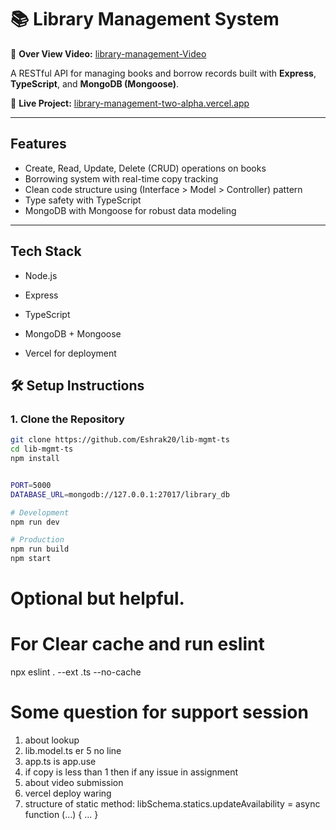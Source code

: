 # 📚 Library Management System

🔗 **Over View Video:** [library-management-Video](https://youtu.be/iIzKjrXIafs)

A RESTful API for managing books and borrow records built with **Express**, **TypeScript**, and **MongoDB (Mongoose)**.

🔗 **Live Project:** [library-management-two-alpha.vercel.app](https://library-management-two-alpha.vercel.app/)

---

## Features

- Create, Read, Update, Delete (CRUD) operations on books
- Borrowing system with real-time copy tracking
- Clean code structure using (Interface > Model > Controller) pattern
- Type safety with TypeScript
- MongoDB with Mongoose for robust data modeling

---

## Tech Stack
- Node.js

- Express

- TypeScript

- MongoDB + Mongoose

- Vercel for deployment

## 🛠️ Setup Instructions

### 1. Clone the Repository

```bash
git clone https://github.com/Eshrak20/lib-mgmt-ts
cd lib-mgmt-ts
npm install


PORT=5000
DATABASE_URL=mongodb://127.0.0.1:27017/library_db

# Development
npm run dev

# Production
npm run build
npm start
```

# **Optional but helpful.**

# For Clear cache and run eslint

npx eslint . --ext .ts --no-cache

# Some question for support session

1. about lookup
2. lib.model.ts er 5 no line
3. app.ts is app.use
4. if copy is less than 1 then if any issue in assignment
5. about video submission
6. vercel deploy waring
7. structure of static method: libSchema.statics.updateAvailability = async function (...) { ... }
